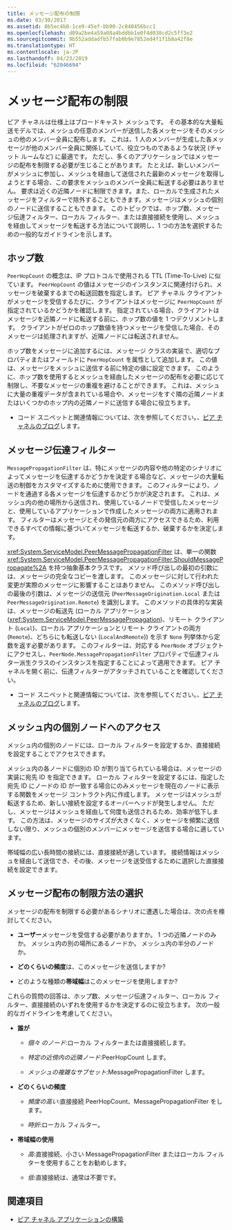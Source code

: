 ```yaml
---
title: メッセージ配布の制限
ms.date: 03/30/2017
ms.assetid: 8b5ec4b8-1ce9-45ef-bb90-2c840456bcc1
ms.openlocfilehash: d09a2be4a59a08a4bddbb1e0f4d038cd2c5ff3e2
ms.sourcegitcommit: 9b552addadfb57fab0b9e7852ed4f1f1b8a42f8e
ms.translationtype: HT
ms.contentlocale: ja-JP
ms.lasthandoff: 04/23/2019
ms.locfileid: "62046694"
---
```

# <a name="limiting-message-distribution"></a>メッセージ配布の制限

ピア チャネルは仕様上はブロードキャスト メッシュです。 その基本的な大量転送モデルでは、メッシュの任意のメンバーが送信した各メッセージをそのメッシュの他のメンバー全員に配布します。 これは、1 人のメンバーが生成した各メッセージが他のメンバー全員に関係していて、役立つものであるような状況 (チャット ルームなど) に最適です。 ただし、多くのアプリケーションではメッセージの配布を制限する必要が生じることがあります。 たとえば、新しいメンバーがメッシュに参加し、メッシュを経由して送信された最新のメッセージを取得しようとする場合、この要求をメッシュのメンバー全員に転送する必要はありません。 要求は近くの近隣ノードに制限できます。また、ローカルで生成されたメッセージをフィルターで除外することもできます。メッセージはメッシュの個別のノードに送信することもできます。 このトピックでは、ホップ数、メッセージ伝達フィルター、ローカル フィルター、または直接接続を使用し、メッシュを経由してメッセージを転送する方法について説明し、1 つの方法を選択するための一般的なガイドラインを示します。

## <a name="hop-counts"></a>ホップ数

`PeerHopCount` の概念は、IP プロトコルで使用される TTL (Time-To-Live) に似ています。 `PeerHopCount` の値はメッセージのインスタンスに関連付けられ、メッセージを破棄するまでの転送回数を指定します。 ピア チャネル クライアントがメッセージを受信するたびに、クライアントはメッセージに `PeerHopCount` が指定されているかどうかを確認します。 指定されている場合、クライアントはメッセージを近隣ノードに転送する前に、ホップ数の値を 1 つデクリメントします。 クライアントがゼロのホップ数値を持つメッセージを受信した場合、そのメッセージは処理されますが、近隣ノードには転送されません。

ホップ数をメッセージに追加するには、メッセージ クラスの実装で、適切なプロパティまたはフィールドに `PeerHopCount` を属性として追加します。 この値は、メッセージをメッシュに送信する前に特定の値に設定できます。 このように、ホップ数を使用するとメッシュを経由したメッセージの配布を必要に応じて制限し、不要なメッセージの重複を避けることができます。 これは、メッシュに大量の重複データが含まれている場合や、メッセージをすぐ隣の近隣ノードまたはいくつかのホップ内の近隣ノードに送信する場合に役立ちます。

- コード スニペットと関連情報については、次を参照してください。、[ピア チャネルのブログ](https://go.microsoft.com/fwlink/?LinkID=114531)します。

## <a name="message-propagation-filter"></a>メッセージ伝達フィルター

`MessagePropagationFilter` は、特にメッセージの内容や他の特定のシナリオによってメッセージを伝達するかどうかを決定する場合など、メッセージの大量転送の制御をカスタマイズするために使用できます。 このフィルターにより、ノードを通過する各メッセージを伝達するかどうかが決定されます。 これは、メッシュ内の他の場所から送信され、使用しているノードで受信したメッセージと、使用しているアプリケーションで作成したメッセージの両方に適用されます。 フィルターはメッセージとその発信元の両方にアクセスできるため、利用できるすべての情報に基づいてメッセージを転送するか、破棄するかを決定します。

<xref:System.ServiceModel.PeerMessagePropagationFilter> は、単一の関数 <xref:System.ServiceModel.PeerMessagePropagationFilter.ShouldMessagePropagate%2A> を持つ抽象基本クラスです。 メソッド呼び出しの最初の引数には、メッセージの完全なコピーを渡します。 このメッセージに対して行われた変更が実際のメッセージに影響することはありません。 このメソッド呼び出しの最後の引数は、メッセージの送信元 (`PeerMessageOrigination.Local` または `PeerMessageOrigination.Remote`) を識別します。 このメソッドの具体的な実装は、メッセージの転送先 (ローカル アプリケーション (<xref:System.ServiceModel.PeerMessagePropagation>)、リモート クライアント (`Local`)、ローカル アプリケーションとリモート クライアントの両方 (`Remote`)、どちらにも転送しない (`LocalAndRemote`)) を示す `None` 列挙体から定数を返す必要があります。 このフィルターは、対応する `PeerNode` オブジェクトにアクセスし、`PeerNode.MessagePropagationFilter` プロパティで伝達フィルター派生クラスのインスタンスを指定することによって適用できます。 ピア チャネルを開く前に、伝達フィルターがアタッチされていることを確認してください。

- コード スニペットと関連情報については、次を参照してください。、[ピア チャネルのブログ](https://go.microsoft.com/fwlink/?LinkID=114532)します。

## <a name="contacting-an-individual-node-in-the-mesh"></a>メッシュ内の個別ノードへのアクセス

メッシュ内の個別のノードには、ローカル フィルターを設定するか、直接接続を設定することでアクセスできます。

メッシュ内の各ノードに個別の ID が割り当てられている場合は、メッセージの実装に宛先 ID を指定できます。 ローカル フィルターを設定するには、指定した宛先 ID にノードの ID が一致する場合にのみメッセージを現在のノードに表示する関数をメッセージ コントラクト内に作成します。 メッセージはメッシュが転送するため、新しい接続を設定するオーバーヘッドが発生しません。 ただし、メッセージはメッシュを経由して何度も送信されるため、効率が低下します。 この方法は、メッセージのサイズが大きくなく、メッセージを頻繁に送信しない限り、メッシュの個別のメンバーにメッセージを送信する場合に適しています。

帯域幅の広い長時間の接続には、直接接続が適しています。 接続情報はメッシュを経由して送信でき、その後、メッセージを送受信するために選択した直接接続を設定できます。

## <a name="choosing-an-approach-for-limiting-message-distribution"></a>メッセージ配布の制限方法の選択

メッセージの配布を制限する必要があるシナリオに遭遇した場合は、次の点を検討してください。

- **ユーザー**メッセージを受信する必要がありますか。 1 つの近隣ノードのみか。 メッシュ内の別の場所にあるノードか。 メッシュ内の半分のノードか。

- **どのくらいの頻度**は、このメッセージを送信しますか?

- どのような種類の**帯域幅**はこのメッセージを使用しますか?

これらの質問の回答は、ホップ数、メッセージ伝達フィルター、ローカル フィルター、直接接続のいずれを使用するかを決定するのに役立ちます。 次の一般的なガイドラインを考慮してください。

- **誰が**

  - *個々 のノード*:ローカル フィルターまたは直接接続します。

  - *特定の近傍内の近隣ノード*:PeerHopCount します。

  - *メッシュの複雑なサブセット*:MessagePropagationFilter します。

- **どのくらいの頻度**

  - *頻度の高い*:直接接続 PeerHopCount、MessagePropagationFilter をします。

  - *時折*:ローカル フィルター。

- **帯域幅の使用**

  - *高*:直接接続、小さい MessagePropagationFilter またはローカル フィルターを使用することをお勧めします。

  - *低*:直接接続は、通常は不要です。

## <a name="see-also"></a>関連項目

- [ピア チャネル アプリケーションの構築](../../../../docs/framework/wcf/feature-details/building-a-peer-channel-application.md)
